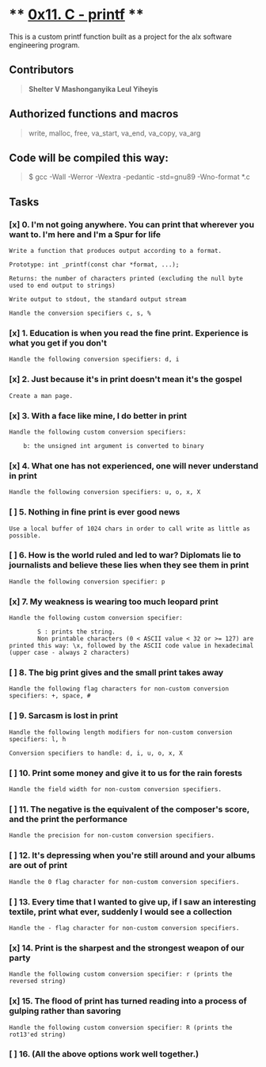# ** [0x11. C - printf](https://github.com/leulyk/printf) **

This is a custom printf function built as a project for the alx software engineering program. 

## **Contributors**
	
> **Shelter V  Mashonganyika
> Leul Yiheyis**
	
## **Authorized functions and macros**

> write, malloc, free, va_start, va_end, va_copy, va_arg

## Code will be compiled this way:

> $ gcc -Wall -Werror -Wextra -pedantic -std=gnu89 -Wno-format *.c

## **Tasks**

### [x] 0. I'm not going anywhere. You can print that wherever you want to. I'm here and I'm a Spur for life

	Write a function that produces output according to a format.

	Prototype: int _printf(const char *format, ...);

	Returns: the number of characters printed (excluding the null byte used to end output to strings)

	Write output to stdout, the standard output stream

	Handle the conversion specifiers c, s, %

### [x] 1. Education is when you read the fine print. Experience is what you get if you don't 

	Handle the following conversion specifiers: d, i

### [x] 2. Just because it's in print doesn't mean it's the gospel 

	Create a man page.

### [x] 3. With a face like mine, I do better in print

	Handle the following custom conversion specifiers:

    	b: the unsigned int argument is converted to binary

### [x] 4. What one has not experienced, one will never understand in print

	Handle the following conversion specifiers: u, o, x, X

### [ ] 5. Nothing in fine print is ever good news 

	Use a local buffer of 1024 chars in order to call write as little as possible.

### [ ] 6. How is the world ruled and led to war? Diplomats lie to journalists and believe these lies when they see them in print 

	Handle the following conversion specifier: p

### [x] 7. My weakness is wearing too much leopard print 

	Handle the following custom conversion specifier:

    		S : prints the string.
    		Non printable characters (0 < ASCII value < 32 or >= 127) are printed this way: \x, followed by the ASCII code value in hexadecimal (upper case - always 2 characters)


### [ ] 8. The big print gives and the small print takes away 

	Handle the following flag characters for non-custom conversion specifiers: +, space, #

### [ ] 9. Sarcasm is lost in print 

	Handle the following length modifiers for non-custom conversion specifiers: l, h

	Conversion specifiers to handle: d, i, u, o, x, X

### [ ] 10. Print some money and give it to us for the rain forests

	Handle the field width for non-custom conversion specifiers.

### [ ] 11. The negative is the equivalent of the composer's score, and the print the performance

	Handle the precision for non-custom conversion specifiers.

### [ ] 12. It's depressing when you're still around and your albums are out of print

	Handle the 0 flag character for non-custom conversion specifiers.

### [ ] 13. Every time that I wanted to give up, if I saw an interesting textile, print what ever, suddenly I would see a collection 

	Handle the - flag character for non-custom conversion specifiers.

### [x] 14. Print is the sharpest and the strongest weapon of our party

	Handle the following custom conversion specifier: r (prints the reversed string)

### [x] 15. The flood of print has turned reading into a process of gulping rather than savoring

	Handle the following custom conversion specifier: R (prints the rot13'ed string)

### [ ] 16. (All the above options work well together.)
